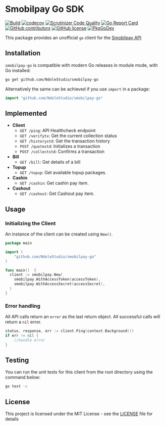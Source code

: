 # Smobilpay Go SDK

[![Build](https://github.com/NdoleStudio/smobilpay-go/actions/workflows/main.yml/badge.svg)](https://github.com/NdoleStudio/smobilpay-go/actions/workflows/main.yml)
[![codecov](https://codecov.io/gh/NdoleStudio/smobilpay-go/branch/main/graph/badge.svg)](https://codecov.io/gh/NdoleStudio/smobilpay-go)
[![Scrutinizer Code Quality](https://scrutinizer-ci.com/g/NdoleStudio/smobilpay-go/badges/quality-score.png?b=main)](https://scrutinizer-ci.com/g/NdoleStudio/smobilpay-go/?branch=main)
[![Go Report Card](https://goreportcard.com/badge/github.com/NdoleStudio/smobilpay-go)](https://goreportcard.com/report/github.com/NdoleStudio/smobilpay-go)
[![GitHub contributors](https://img.shields.io/github/contributors/NdoleStudio/smobilpay-go)](https://github.com/NdoleStudio/smobilpay-go/graphs/contributors)
[![GitHub license](https://img.shields.io/github/license/NdoleStudio/smobilpay-go?color=brightgreen)](https://github.com/NdoleStudio/smobilpay-go/blob/master/LICENSE)
[![PkgGoDev](https://pkg.go.dev/badge/github.com/NdoleStudio/smobilpay-go)](https://pkg.go.dev/github.com/NdoleStudio/smobilpay-go)


This package provides an unofficial `go` client for the [Smobilpay API](https://apidocs.smobilpay.com/s3papi/index.html)

## Installation

`smobilpay-go` is compatible with modern Go releases in module mode, with Go installed:

```bash
go get github.com/NdoleStudio/smobilpay-go
```

Alternatively the same can be achieved if you use `import` in a package:

```go
import "github.com/NdoleStudio/smobilpay-go"
```


## Implemented

- **Client**
  - `GET /ping`:  API Healthcheck endpoint
  - `GET /verifytx`: Get the current collection status
  - `GET /historystd`: Get the transaction history
  - `POST /quotestd`: Initializes a transaction
  - `POST /collectstd`: Confirms a transaction
- **Bill**
  - `GET /bill`: Get details of a bill
- **Topup**
  - `GET /topup`: Get available topup packages.
- **Cashin**
  - `GET /cashin`: Get cashin pay item.
- **Cashout**
  - `GET /cashout`: Get Cashout pay item.

## Usage

### Initializing the Client

An instance of the client can be created using `New()`.

```go
package main

import (
	"github.com/NdoleStudio/smobilpay-go"
)

func main()  {
  client := smobilpay.New(
    smobilpay.WithAccessToken(accessToken),
    smobilpay.WithAccessSecret(accessSecret),
  )
}
```

### Error handling

All API calls return an `error` as the last return object. All successful calls will return a `nil` error.

```go
status, response, err := client.Ping(context.Background())
if err != nil {
    //handle error
}
```

## Testing

You can run the unit tests for this client from the root directory using the command below:

```bash
go test -v
```

## License

This project is licensed under the MIT License - see the [LICENSE](LICENSE) file for details

